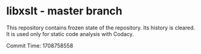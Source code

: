 # libxslt - master branch

This repository contains frozen state of the repository.
Its history is cleared. It is used only for static code
analysis with Codacy.

Commit Time: 1708758558